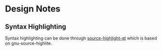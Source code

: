 Design Notes
============

Syntax Highlighting
-------------------
Syntax highlighting can be done through [source-highlight-qt](http://srchiliteqt.sourceforge.net/) which is based on gnu-source-highlite.



